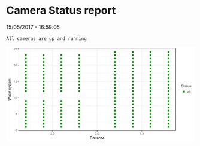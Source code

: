 Camera Status report
================
15/05/2017 - 16:59:05

    All cameras are up and running

![](camreport_files/figure-markdown_github/unnamed-chunk-2-1.png)
